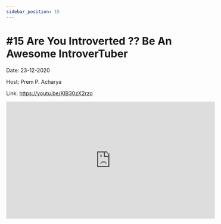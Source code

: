 ```yaml
---
sidebar_position: 15
---
```


# #15	Are You Introverted ?? Be An Awesome IntroverTuber

Date: 23-12-2020

Host: Prem P. Acharya 

Link: https://youtu.be/KlB30zX2rzo

<iframe width="560" height="315" src="https://www.youtube.com/embed/KlB30zX2rzo" title="YouTube video player" frameborder="0" allow="accelerometer; autoplay; clipboard-write; encrypted-media; gyroscope; picture-in-picture; web-share" allowfullscreen></iframe>